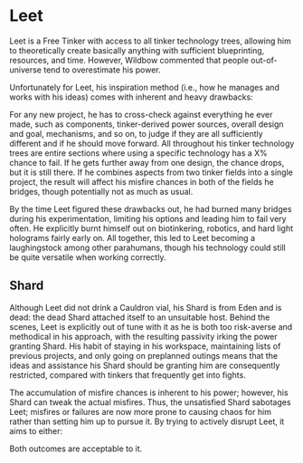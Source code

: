 # Leet
Leet is a Free Tinker with access to all tinker technology trees, allowing him to theoretically create basically anything with sufficient blueprinting, resources, and time. However, Wildbow commented that people out-of-universe tend to overestimate his power.

Unfortunately for Leet, his inspiration method (i.e., how he manages and works with his ideas) comes with inherent and heavy drawbacks:

For any new project, he has to cross-check against everything he ever made, such as components, tinker-derived power sources, overall design and goal, mechanisms, and so on, to judge if they are all sufficiently different and if he should move forward. All throughout his tinker technology trees are entire sections where using a specific technology has a X% chance to fail. If he gets further away from one design, the chance drops, but it is still there. If he combines aspects from two tinker fields into a single project, the result will affect his misfire chances in both of the fields he bridges, though potentially not as much as usual.

By the time Leet figured these drawbacks out, he had burned many bridges during his experimentation, limiting his options and leading him to fail very often. He explicitly burnt himself out on biotinkering, robotics, and hard light holograms fairly early on. All together, this led to Leet becoming a laughingstock among other parahumans, though his technology could still be quite versatile when working correctly.

## Shard
Although Leet did not drink a Cauldron vial, his Shard is from Eden and is dead: the dead Shard attached itself to an unsuitable host. Behind the scenes, Leet is explicitly out of tune with it as he is both too risk-averse and methodical in his approach, with the resulting passivity irking the power granting Shard. His habit of staying in his workspace, maintaining lists of previous projects, and only going on preplanned outings means that the ideas and assistance his Shard should be granting him are consequently restricted, compared with tinkers that frequently get into fights.

The accumulation of misfire chances is inherent to his power; however, his Shard can tweak the actual misfires. Thus, the unsatisfied Shard sabotages Leet; misfires or failures are now more prone to causing chaos for him rather than setting him up to pursue it. By trying to actively disrupt Leet, it aims to either:

Both outcomes are acceptable to it.

